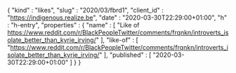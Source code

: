 {
  "kind" : "likes",
  "slug" : "2020/03/fbrd1",
  "client_id" : "https://indigenous.realize.be",
  "date" : "2020-03-30T22:29:00+01:00",
  "h" : "h-entry",
  "properties" : {
    "name" : [ "Like of https://www.reddit.com/r/BlackPeopleTwitter/comments/frqnkn/introverts_isolate_better_than_kyrie_irving/" ],
    "like-of" : [ "https://www.reddit.com/r/BlackPeopleTwitter/comments/frqnkn/introverts_isolate_better_than_kyrie_irving/" ],
    "published" : [ "2020-03-30T22:29:00+01:00" ]
  }
}
